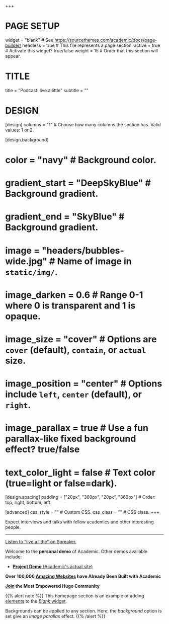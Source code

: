 +++
# PAGE SETUP
widget      = "blank"   # See https://sourcethemes.com/academic/docs/page-builder/
headless    = true      # This file represents a page section.
active      = true      # Activate this widget? true/false
weight      = 15        # Order that this section will appear.

# TITLE
title       = "Podcast: live.a.little"
subtitle    = ""

# DESIGN
[design]
  columns   = "1"       # Choose how many columns the section has. Valid values: 1 or 2.

[design.background]
  # color             = "navy"                                # Background color. 
  # gradient_start    = "DeepSkyBlue"                         # Background gradient.
  # gradient_end      = "SkyBlue"                             # Background gradient.
  # image             = "headers/bubbles-wide.jpg"            # Name of image in `static/img/`.
  # image_darken      = 0.6                                   # Range 0-1 where 0 is transparent and 1 is opaque.
  # image_size        = "cover"                               # Options are `cover` (default), `contain`, or `actual` size.
  # image_position    = "center"                              # Options include `left`, `center` (default), or `right`.
  # image_parallax    = true                                  # Use a fun parallax-like fixed background effect? true/false
  # text_color_light  = false                                 # Text color (true=light or false=dark).

[design.spacing]
  padding             = ["20px", "360px", "20px", "360px"]    # Order: top, right, bottom, left.

[advanced]
 css_style            = ""                                    # Custom CSS. 
 css_class            = ""                                    # CSS class.
+++

Expect interviews and talks with fellow academics and other interesting people.

<hr>

<a class="spreaker-player" href="https://www.spreaker.com/show/live-a-little" data-resource="episode_id=24789146" data-width="100%" data-height="350px" data-theme="light" data-playlist="show" data-playlist-continuous="false" data-autoplay="false" data-live-autoplay="false" data-chapters-image="true" data-episode-image-position="right" data-hide-logo="false" data-hide-likes="false" data-hide-comments="false" data-hide-sharing="false" data-hide-download="true">Listen to "live.a.little" on Spreaker. <script async src="https://widget.spreaker.com/widgets.js"></script></a>

Welcome to the **personal demo** of Academic. Other demos available include:

- [**Project Demo** (Academic's actual site)](https://sourcethemes.com/academic/)

**Over 100,000 [Amazing Websites](https://sourcethemes.com/academic/#expo) have Already Been Built with Academic**

**[Join](https://sourcethemes.com/academic/docs/install/) the Most Empowered Hugo Community**

{{% alert note %}}
This homepage section is an example of adding [elements](https://sourcethemes.com/academic/docs/writing-markdown-latex/) to the [*Blank* widget](https://sourcethemes.com/academic/docs/widgets/).

Backgrounds can be applied to any section. Here, the *background* option is set give an *image parallax* effect.
{{% /alert %}}
